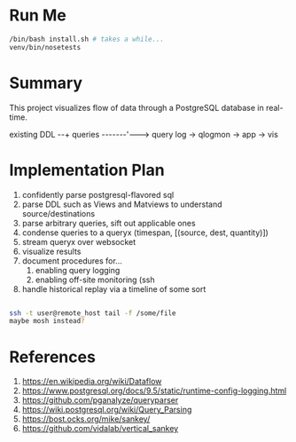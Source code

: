 
# Run Me

```sh
/bin/bash install.sh # takes a while...
venv/bin/nosetests
```

# Summary

This project visualizes flow of data through a PostgreSQL database in real-time.

existing DDL --+
queries -------'---> query log -> qlogmon -> app -> vis


# Implementation Plan

1. confidently parse postgresql-flavored sql
2. parse DDL such as Views and Matviews to understand source/destinations
3. parse arbitrary queries, sift out applicable ones
4. condense queries to a queryx (timespan, [(source, dest, quantity)])
5. stream queryx over websocket
6. visualize results
6. document procedures for...
    1. enabling query logging
    2. enabling off-site monitoring (ssh
7. handle historical replay via a timeline of some sort


```sh

ssh -t user@remote_host tail -f /some/file
maybe mosh instead?

```


# References

1. https://en.wikipedia.org/wiki/Dataflow
2. https://www.postgresql.org/docs/9.5/static/runtime-config-logging.html
3. https://github.com/pganalyze/queryparser
4. https://wiki.postgresql.org/wiki/Query_Parsing
5. https://bost.ocks.org/mike/sankey/
6. https://github.com/vidalab/vertical_sankey

